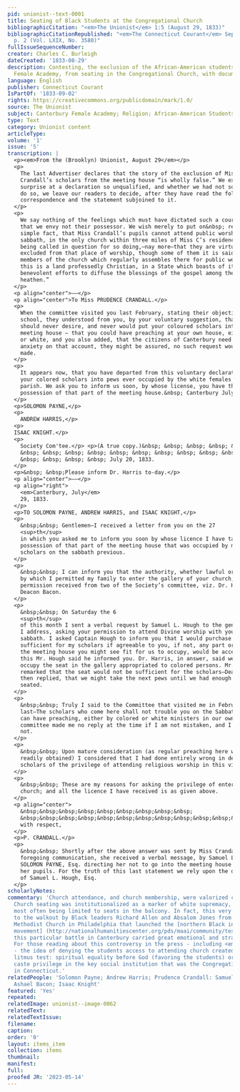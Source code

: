 ```yaml
---
pid: unionist--text-0001
title: Seating of Black Students at the Congregational Church
bibliographicCitation: "<em>The Unionist</em> 1:5 (August 29, 1833)"
bibliographicCitationRepublished: "<em>The Connecticut Courant</em> September 2, 1833,
  p. 2 (Vol. LXIX, No. 3580)"
fullIssueSequenceNumber: 
creator: Charles C. Burleigh
dateCreated: '1833-08-29'
description: Contesting, the exclusion of the African-American students of the Canterbury
  Female Academy, from seating in the Congregational Church, with documents
language: English
publisher: Connecticut Courant
IsPartOf: '1833-09-02'
rights: https://creativecommons.org/publicdomain/mark/1.0/
source: The Unionist
subject: Canterbury Female Academy; Religion; African-American Students
type: Text
category: Unionist content
articleType: 
volume: '1'
issue: '5'
transcription: |
  <p><em>From the (Brooklyn) Unionist, August 29</em></p>
  <p>
    The last Advertiser declares that the story of the exclusion of Miss
    Crandall’s scholars from the meeting house “is wholly false.” We expressed
    surprise at a declaration so unqualified, and whether we had not some cause to
    do so, we leave our readers to decide, after they have read the following
    correspondence and the statement subjoined to it.
  </p>
  <p>
    We say nothing of the feelings which must have dictated such a course, except
    that we envy not their possessor. We wish merely to put on&nbsp; record the
    simple fact, that Miss Crandall’s pupils cannot attend public worship on the
    sabbath, in the only church within three miles of Miss C’s residence, without
    being called in question for so doing,—nay more—that they are virtually
    excluded from that place of worship, though some of them it is said are
    members of the church which regularly assembles there for public worship. And
    this is a land professedly Christian, in a State which boasts of its
    benevolent efforts to diffuse the blessings of the gospel among the distant
    heathen.”
  </p>
  <p align="center">——</p>
  <p align="center">To Miss PRUDENCE CRANDALL.</p>
  <p>
    When the committee visited you last February, stating their objections to your
    school, they understood from you, by your voluntary suggestion, that you
    should never desire, and never would put your coloured scholars into the
    meeting house — that you could have preaching at your own house, either black
    or white, and you also added, that the citizens of Canterbury need have no
    anxiety on that account, they might be assured, no such request would ever be
    made.
  </p>
  <p>
    It appears now, that you have departed from this voluntary declaration and put
    your colored scholars into pews ever occupied by the white females of the
    parish. We ask you to inform us soon, by whose license, you have thus taken
    possession of that part of the meeting house.&nbsp; Canterbury July 26th 1833
  </p>
  <p>SOLOMON PAYNE,</p>
  <p>
    ANDREW HARRIS,</p>
  <p>
  ISAAC KNIGHT.</p>
  <p>
    Society Com'tee.</p> <p>(A true copy.)&nbsp; &nbsp; &nbsp; &nbsp; &nbsp; &nbsp; &nbsp; &nbsp; &nbsp;
    &nbsp; &nbsp; &nbsp; &nbsp; &nbsp; &nbsp; &nbsp; &nbsp; &nbsp; &nbsp; &nbsp;
    &nbsp; &nbsp; &nbsp; &nbsp; July 20, 1833.
  </p>
  <p>&nbsp; &nbsp;Please inform Dr. Harris to-day.</p>
  <p align="center">——</p>
  <p align="right">
    <em>Canterbury, July</em>
    29, 1833.
  </p>
  <p>TO SOLOMON PAYNE, ANDREW HARRIS, and ISAAC KNIGHT,</p>
  <p>
    &nbsp;&nbsp; Gentlemen—I received a letter from you on the 27
    <sup>th</sup>
    in which you asked me to inform you soon by whose licence I have taken
    possession of that part of the meeting house that was occupied by my colored
    scholars on the sabbath previous.
  </p>
  <p>
    &nbsp;&nbsp; I can inform you that the authority, whether lawful or unlawful,
    by which I permitted my family to enter the gallery of your church, was
    permission received from two of the Society’s committee, viz. Dr. Harris and
    Deacon Bacon.
  </p>
  <p>
    &nbsp;&nbsp; On Saturday the 6
    <sup>th</sup>
    of this month I sent a verbal request by Samuel L. Hough to the gentlemen whom
    I address, asking your permission to attend Divine worship with you on the
    sabbath. I asked Captain Hough to inform you that I would purchase seats
    sufficient for my scholars if agreeable to you, if not, any part or portion of
    the meeting house you might see fit for us to occupy, would be acceptable. Of
    this Mr. Hough said he informed you. Dr. Harris, in answer, said we might
    occupy the seat in the gallery appropriated to colored persons. Mr. Hough then
    remarked that the seat would not be sufficient for the scholars—Deacon Bacon
    then replied, that we might take the next pews until we had enough to be
    seated.
  </p>
  <p>
    &nbsp;&nbsp; Truly I said to the Committee that visited me in February
    last—The scholars who come here shall not trouble you on the Sabbath, for we
    can have preaching, either by colored or white ministers in our own house. The
    committee made me no reply at the time if I am not mistaken, and I think I am
    not.
  </p>
  <p>
    &nbsp;&nbsp; Upon mature consideration (as regular preaching here was not very
    readily obtained) I considered that I had done entirely wrong in depriving my
    scholars of the privilege of attending religious worship in this village.
  </p>
  <p>
    &nbsp;&nbsp; These are my reasons for asking the privilege of entering your
    church; and all the licence I have received is as given above.
  </p>
  <p align="center">
    &nbsp;&nbsp;&nbsp;&nbsp;&nbsp;&nbsp;&nbsp;&nbsp;&nbsp;
    &nbsp;&nbsp;&nbsp;&nbsp;&nbsp;&nbsp;&nbsp;&nbsp;&nbsp;&nbsp;&nbsp;&nbsp;&nbsp;&nbsp;&nbsp;&nbsp;&nbsp;&nbsp;&nbsp;&nbsp;&nbsp;&nbsp;&nbsp;&nbsp;&nbsp;&nbsp;&nbsp;&nbsp;&nbsp;&nbsp;&nbsp;&nbsp;&nbsp;&nbsp;&nbsp;&nbsp;&nbsp;&nbsp;&nbsp;&nbsp;&nbsp;&nbsp;&nbsp;&nbsp;&nbsp;&nbsp;&nbsp;&nbsp;&nbsp;&nbsp;&nbsp;&nbsp;&nbsp;&nbsp;&nbsp;&nbsp;&nbsp;&nbsp;&nbsp;&nbsp;&nbsp;&nbsp;&nbsp;&nbsp;&nbsp;&nbsp;&nbsp;&nbsp;&nbsp;&nbsp;&nbsp;&nbsp;&nbsp;&nbsp;&nbsp;Yours
    with respect,
  </p>
  <p>P. CRANDALL.</p>
  <p>
    &nbsp;&nbsp; Shortly after the above answer was sent by Miss Crandall to the
    foregoing communication, she received a verbal message, by Samuel L. Hough, Esq. from
    SOLOMON PAYNE, Esq. directing her not to go into the meeting house again with
    her pupils. For the truth of this last statement we rely upon the declaration
    of Samuel L. Hough, Esq.
  </p>
scholarlyNotes: 
commentary: 'Church attendance, and church membership, were valorized cultural norms.
  Church seating was institutionalized as a marker of white supremacy, with African-Americans
  most often being limited to seats in the balcony. In fact, this very issue had led
  to the walkout by Black leaders Richard Allen and Absalom Jones from St. George''s
  Methodist Church in Philadelphia that launched the [northern Black independent chuch
  movement] (http://nationalhumanitiescenter.org/pds/maai/community/text3/allenmethodism.pdf).  Therefore
  this particular battle in Canterbury carried great emotional and strategic weight.
  For those reading about this controversy in the press - including <em>The Unionist</em>
  - the idea of denying the students access to attending church created an informal
  litmus test: spiritual equality before God (favoring the students) or preserving
  caste privilege in the key social institution that was the Congregational Church
  in Connecticut.'
relatedPeople: 'Solomon Payne; Andrew Harris; Prudence Crandall: Samuel L. Hough;
  Ashael Bacon; Isaac Knight'
featured: 'Yes'
repeated: 
relatedImage: unionist--image-0062
relatedText: 
relatedTextIssue: 
filename: 
caption: 
order: '0'
layout: items_item
collection: items
thumbnail: 
manifest: 
full: 
proofed JR: '2023-05-14'
---
```

